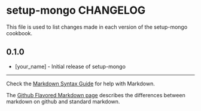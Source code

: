 setup-mongo CHANGELOG
=====================

This file is used to list changes made in each version of the setup-mongo cookbook.

0.1.0
-----
- [your_name] - Initial release of setup-mongo

- - -
Check the [Markdown Syntax Guide](http://daringfireball.net/projects/markdown/syntax) for help with Markdown.

The [Github Flavored Markdown page](http://github.github.com/github-flavored-markdown/) describes the differences between markdown on github and standard markdown.
